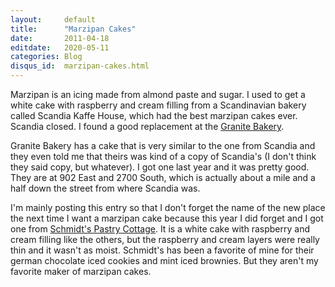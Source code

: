 ```yaml
---
layout:     default
title:      "Marzipan Cakes"
date:       2011-04-18
editdate:   2020-05-11
categories: Blog
disqus_id:  marzipan-cakes.html
---
```


Marzipan is an icing made from almond paste and sugar. I used to get a white cake with raspberry and cream filling from a Scandinavian bakery called Scandia Kaffe House, which had the best marzipan cakes ever. Scandia closed. I found a good replacement at the [Granite Bakery](http://granitebakery.com/).

Granite Bakery has a cake that is very similar to the one from Scandia and they even told me that theirs was kind of a copy of Scandia's (I don't think they said copy, but whatever). I got one last year and it was pretty good. They are at 902 East and 2700 South, which is actually about a mile and a half down the street from where Scandia was.

I'm mainly posting this entry so that I don't forget the name of the new place the next time I want a marzipan cake because this year I did forget and I got one from [Schmidt's Pastry Cottage](http://www.schmidtspastry.net/). It is a white cake with raspberry and cream filling like the others, but the raspberry and cream layers were really thin and it wasn't as moist. Schmidt's has been a favorite of mine for their german chocolate iced cookies and mint iced brownies. But they aren't my favorite maker of marzipan cakes.
